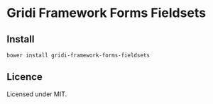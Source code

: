 # Gridi Framework Forms Fieldsets

## Install
`bower install gridi-framework-forms-fieldsets`

## Licence

Licensed under MIT.